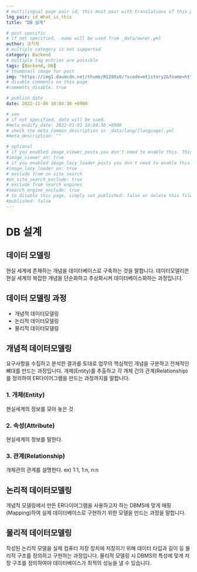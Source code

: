 ```yaml
---
# multilingual page pair id, this must pair with translations of this page. (This name must be unique)
lng_pair: id_What_is_this
title: "DB 설계"

# post specific
# if not specified, .name will be used from _data/owner.yml
author: 공지혁
# multiple category is not supported
category: Backend
# multiple tag entries are possible
tags: [Backend, DB]
# thumbnail image for post
img: "https://img1.daumcdn.net/thumb/R1280x0/?scode=mtistory2&fname=https%3A%2F%2Fblog.kakaocdn.net%2Fdn%2FdgejEm%2Fbtq8nsXjpYa%2Fwf9iTZD0G2gyrQRI4sQRRk%2Fimg.webp"
# disable comments on this page
#comments_disable: true

# publish date
date: 2022-11-08 10:04:30 +0900

# seo
# if not specified, date will be used.
#meta_modify_date: 2022-01-01 10:04:30 +0900
# check the meta_common_description in _data/lang/[language].yml
#meta_description: ""

# optional
# if you enabled image_viewer_posts you don't need to enable this. This is only if image_viewer_posts = false
#image_viewer_on: true
# if you enabled image_lazy_loader_posts you don't need to enable this. This is only if image_lazy_loader_posts = false
#image_lazy_loader_on: true
# exclude from on site search
#on_site_search_exclude: true
# exclude from search engines
#search_engine_exclude: true
# to disable this page, simply set published: false or delete this file
#published: false
---
```


# DB 설계

## 데이터 모델링
현실 세계에 존재하는 개념을 데이터베이스로 구축하는 것을 말합니다. 데이터모델리은 현실 세계의 복잡한 개념을 단순화하고 추상화시켜 데이터베이스화하는 과정입니다.

## 데이터 모델링 과정
- 개념적 데이터모델링
- 논리적 데이터모델링
- 물리적 데이터모델링

## 개념적 데이터모델링
요구사항을 수집하고 분석한 결과를 토대로 업무의 핵심적인 개념을 구분하고 전체적인 뼈대를 만드는 과정입니다.
개체(Entity)를 추출하고 각 개체 간의 관계(Relationship)를 정의하여 ER다이어그램을 만드는 과정까지를 말합니다.

### 1. 개체(Entity)
현실세계의 정보를 모아 놓은 것

### 2. 속성(Attribute)
현실세계의 정보를 말한다.

### 3. 관계(Relationship)
개체관의 관계를 설명한다.
ex) 1:1, 1:n, n:n

## 논리적 데이터모델링
개념적 모델링에서 만든 ER다이어그램을 사용하고자 하는 DBMS에 맞게 매핑(Mapping)하여 실제 데이터베이스로 구현하기 위한 모델을 만드는 과정을 말합니다.

## 물리적 데이터모델링
작성된 논리적 모델을 실제 컴퓨터 저장 장치에 저장히기 위해 데이터 타입과 길이 등 물리적 구조를 정의하고 구현하는 과정입니다. 물리적 모델링 시 DBMS의 특성에 맞게 저장 구조를 정의하여야 데이터베이스가 최적의 성능을 낼 수 있습니다.
